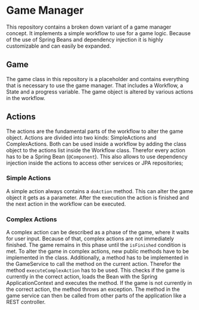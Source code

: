 # Game Manager

This repository contains a broken down variant of a game manager concept. It implements a simple workflow to use for a 
game logic. Because of the use of Spring Beans and dependency injection it is highly customizable and can easily be
expanded.

## Game

The game class in this repository is a placeholder and contains everything that is necessary to use the game manager.
That includes a Workflow, a State and a progress variable. The game object is altered by various actions in the 
workflow. 

## Actions

The actions are the fundamental parts of the workflow to alter the game object. Actions are divided into two kinds: 
SimpleActions and ComplexActions. Both can be used inside a workflow by adding the class object to the actions list 
inside the Workflow class. Therefor every action has to be a Spring Bean (`@Component`). This also allows to use 
dependency injection inside the actions to access other services or JPA repositories;

### Simple Actions
A simple action always contains a `doAction` method. This can alter the game object it gets as a parameter. After the
execution the action is finished and the next action in the workflow can be executed. 

### Complex Actions
A complex action can be described as a phase of the game, where it waits for user input. Because of that, complex 
actions are not immediately finished. The game remains in this phase until the `isFinished` condition is met. To alter
the game in complex actions, new public methods have to be implemented in the class. Additionally, a method has to be 
implemented in the GameService to call the method on the current action. Therefor the method `executeComplexAction`
has to be used. This checks if the game is currently in the correct action, loads the Bean with the Spring 
ApplicationContext and executes the method. If the game is not currently in the correct action, the method throws an
exception. The method in the game service can then be called from other parts of the application like a REST controller. 
